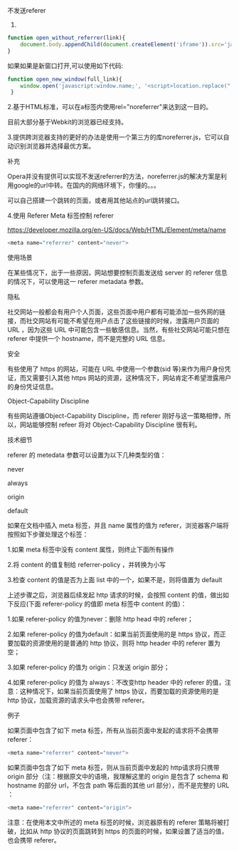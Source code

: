 不发送referer

1.

```javascript
function open_without_referrer(link){
    document.body.appendChild(document.createElement('iframe')).src='javascript:"<script>top.location.replace(\''+link+'\')<\/script>"';
}
```

如果如果是新窗口打开,可以使用如下代码:

```javascript
function open_new_window(full_link){ 
    window.open('javascript:window.name;', '<script>location.replace("'+full_link+'")<\/script>');
 }
```





2.基于HTML标准，可以在a标签内使用rel="noreferrer"来达到这一目的。

目前大部分基于Webkit的浏览器已经支持。

3.提供跨浏览器支持的更好的办法是使用一个第三方的库noreferrer.js，它可以自动识别浏览器并选择最优方案。

补充

Opera并没有提供可以实现不发送referrer的方法，noreferrer.js的解决方案是利用google的url中转。在国内的网络环境下，你懂的。。。

可以自己搭建一个跳转的页面，或者用其他站点的url跳转接口。







4.使用 Referer Meta 标签控制 referer

https://developer.mozilla.org/en-US/docs/Web/HTML/Element/meta/name

```javascript
<meta name="referrer" content="never">
```

使用场景

在某些情况下，出于一些原因，网站想要控制页面发送给 server 的 referer 信息的情况下，可以使用这一 referer metadata 参数。

隐私

社交网站一般都会有用户个人页面，这些页面中用户都有可能添加一些外网的链接，而社交网站有可能不希望在用户点击了这些链接的时候，泄露用户页面的 URL ，因为这些 URL 中可能包含一些敏感信息。当然，有些社交网站可能只想在 referer 中提供一个 hostname，而不是完整的 URL 信息。

安全

有些使用了 https 的网站，可能在 URL 中使用一个参数(sid 等)来作为用户身份凭证，而又需要引入其他 https 网站的资源，这种情况下，网站肯定不希望泄露用户的身份凭证信息。

Object-Capability Discipline

有些网站遵循Object-Capability Discipline，而 referer 刚好与这一策略相悖，所以，网站能够控制 refeer 将对 Object-Capability Discipline 很有利。



技术细节

referer 的 metedata 参数可以设置为以下几种类型的值：

never

always

origin

default

如果在文档中插入 meta 标签，并且 name 属性的值为 referer，浏览器客户端将按照如下步骤处理这个标签：



1.如果 meta 标签中没有 content 属性，则终止下面所有操作

2.将 content 的值复制给 referrer-policy ，并转换为小写

3.检查 content 的值是否为上面 list 中的一个，如果不是，则将值置为 default

上述步骤之后，浏览器后续发起 http 请求的时候，会按照 content 的值，做出如下反应(下面 referer-policy 的值即 meta 标签中 content 的值)：



1.如果 referer-policy 的值为never：删除 http head 中的 referer；

2.如果 referer-policy 的值为default：如果当前页面使用的是 https 协议，而正要加载的资源使用的是普通的 http 协议，则将 http header 中的 referer 置为空；

3.如果 referer-policy 的值为 origin：只发送 origin 部分；

4.如果 referer-policy 的值为 always：不改变http header 中的 referer 的值，注意：这种情况下，如果当前页面使用了 https 协议，而要加载的资源使用的是 http 协议，加载资源的请求头中也会携带 referer。

例子

如果页面中包含了如下 meta 标签，所有从当前页面中发起的请求将不会携带 referer：

```javascript
<meta name="referrer" content="never">
```

如果页面中包含了如下 meta 标签，则从当前页面中发起的 http请求将只携带 origin 部分（注：根据原文中的语境，我理解这里的 origin 是包含了 schema 和 hostname 的部分 url，不包含 path 等后面的其他 url 部分），而不是完整的 URL ：

```javascript
<meta name="referrer" content="origin">
```

注意：在使用本文中所述的 meta 标签的时候，浏览器原有的 referer 策略将被打破，比如从 http 协议的页面跳转到 https 的页面的时候，如果设置了适当的值，也会携带 referer。